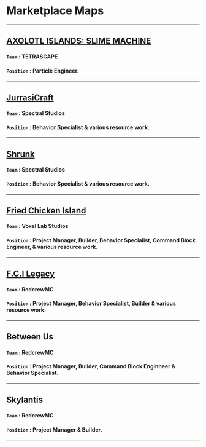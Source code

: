 # **Marketplace Maps**
***
## **[AXOLOTL ISLANDS: SLIME MACHINE](https://www.minecraft.net/en-us/marketplace/pdp?id=09f26fb5-669f-426f-a3de-b1015ed0faec)**
#### `Team` : TETRASCAPE
#### `Position` : Particle Engineer.
***
## **[JurrasiCraft](https://www.minecraft.net/en-us/marketplace/pdp?id=f60e760b-969b-4527-bb08-fa0ddac1507d)**
#### `Team` : Spectral Studios
#### `Position` : Behavior Specialist & various resource work.
***
## **[Shrunk](https://www.minecraft.net/en-us/marketplace/pdp?id=81ae4c09-3bc5-4b1a-a805-115d1cbbd7b3)**
#### `Team` : Spectral Studios
#### `Position` : Behavior Specialist & various resource work.
***
## **[Fried Chicken Island](https://www.minecraft.net/en-us/marketplace/pdp?id=31defbbf-2e4b-489e-a2f0-f2b5ce0d5aeb)**
#### `Team` : Voxel Lab Studios
#### `Position` : Project Manager, Builder, Behavior Specialist, Command Block Engineer, & various resource work.
***
## **[F.C.I Legacy](https://www.voxellabstudios.com/post/cali-don-s-fried-chicken-island)**
#### `Team` : RedcrewMC
#### `Position` : Project Manager, Behavior Specialist, Builder & various resource work.
***
## **Between Us**
#### `Team` : RedcrewMC
#### `Position` : Project Manager, Builder, Command Block Enginneer & Behavior Specialist.
***
## **Skylantis**
#### `Team` : RedcrewMC
#### `Position` : Project Manager & Builder.
***

